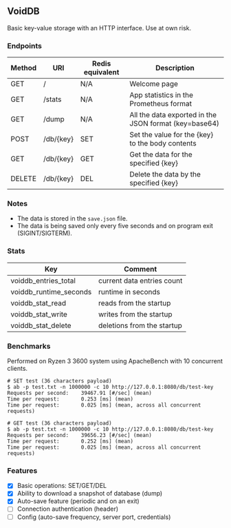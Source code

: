VoidDB
---
Basic key-value storage with an HTTP interface. Use at own risk.

### Endpoints
| Method | URI       | Redis equivalent | Description                                           |
|--------|-----------|------------------|-------------------------------------------------------|
| GET    | /         | N/A              | Welcome page                                          |
| GET    | /stats    | N/A              | App statistics in the Prometheus format               |
| GET    | /dump     | N/A              | All the data exported in the JSON format (key=base64) |
| POST   | /db/{key} | SET              | Set the value for the {key} to the body contents      |
| GET    | /db/{key} | GET              | Get the data for the specified {key}                  |
| DELETE | /db/{key} | DEL              | Delete the data by the specified {key}                |

### Notes
- The data is stored in the `save.json` file.
- The data is being saved only every five seconds and on program exit (SIGINT/SIGTERM).

### Stats
| Key                    | Comment                    |
|------------------------|----------------------------|
| voiddb_entries_total   | current data entries count |
| voiddb_runtime_seconds | runtime in seconds         |
| voiddb_stat_read       | reads from the startup     |
| voiddb_stat_write      | writes from the startup    |
| voiddb_stat_delete     | deletions from the startup |

### Benchmarks
Performed on Ryzen 3 3600 system using ApacheBench with 10 concurrent clients.
```
# SET test (36 characters payload)
$ ab -p test.txt -n 1000000 -c 10 http://127.0.0.1:8080/db/test-key
Requests per second:    39467.91 [#/sec] (mean)
Time per request:       0.253 [ms] (mean)
Time per request:       0.025 [ms] (mean, across all concurrent requests)

# GET test (36 characters payload)
$ ab -p test.txt -n 1000000 -c 10 http://127.0.0.1:8080/db/test-key
Requests per second:    39656.23 [#/sec] (mean)
Time per request:       0.252 [ms] (mean)
Time per request:       0.025 [ms] (mean, across all concurrent requests)
```

### Features
- [x] Basic operations: SET/GET/DEL
- [x] Ability to download a snapshot of database (dump)
- [x] Auto-save feature (periodic and on an exit)
- [ ] Connection authentication (header)
- [ ] Config (auto-save frequency, server port, credentials)
